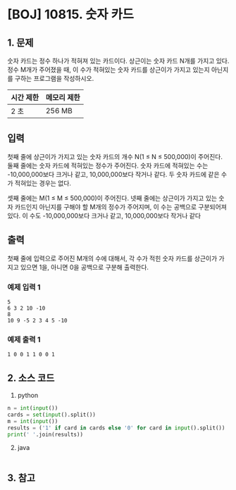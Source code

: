# [BOJ] 10815. 숫자 카드

## 1. 문제

숫자 카드는 정수 하나가 적혀져 있는 카드이다. 상근이는 숫자 카드 N개를 가지고 있다. 정수 M개가 주어졌을 때, 이 수가 적혀있는 숫자 카드를 상근이가 가지고 있는지 아닌지를 구하는 프로그램을 작성하시오.


| 시간 제한 | 메모리 제한 |
|:------|:-------| 
| 2 초   | 256 MB |


## 입력

첫째 줄에 상근이가 가지고 있는 숫자 카드의 개수 N(1 ≤ N ≤ 500,000)이 주어진다. 둘째 줄에는 숫자 카드에 적혀있는 정수가 주어진다. 숫자 카드에 적혀있는 수는 -10,000,000보다 크거나 같고, 10,000,000보다 작거나 같다. 두 숫자 카드에 같은 수가 적혀있는 경우는 없다.

셋째 줄에는 M(1 ≤ M ≤ 500,000)이 주어진다. 넷째 줄에는 상근이가 가지고 있는 숫자 카드인지 아닌지를 구해야 할 M개의 정수가 주어지며, 이 수는 공백으로 구분되어져 있다. 이 수도 -10,000,000보다 크거나 같고, 10,000,000보다 작거나 같다


## 출력

첫째 줄에 입력으로 주어진 M개의 수에 대해서, 각 수가 적힌 숫자 카드를 상근이가 가지고 있으면 1을, 아니면 0을 공백으로 구분해 출력한다.


### 예제 입력 1

```
5
6 3 2 10 -10
8
10 9 -5 2 3 4 5 -10
```

### 예제 출력 1

```
1 0 0 1 1 0 0 1
```



## 2. 소스 코드

1. python

```python
n = int(input())
cards = set(input().split())
m = int(input())
results = ('1' if card in cards else '0' for card in input().split())
print(' '.join(results))
```

2. java

```java

```


## 3. 참고

```

```



